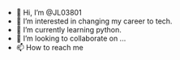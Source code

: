 - 👋 Hi, I’m @JL03801
- 👀 I’m interested in changing my career to tech.
- 🌱 I’m currently learning python.
- 💞️ I’m looking to collaborate on ...
- 📫 How to reach me 

<!---
JL03801/JL03801 is a ✨ special ✨ repository because its `README.md` (this file) appears on your GitHub profile.
You can click the Preview link to take a look at your changes.
--->
